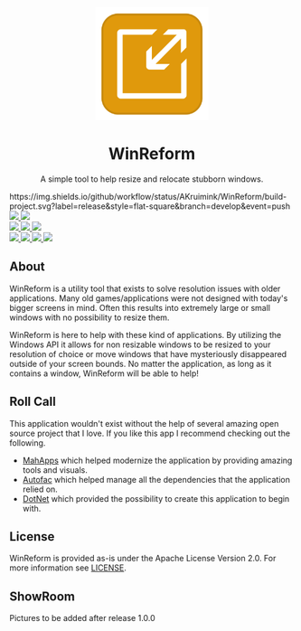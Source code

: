 <!-- Markdown doesnt like aligning stuff -->
<div align="center">
    <a href="https://github.com/AKruimink/WinReform">
        <img alt="WinReform" height="200" width="200" src="https://raw.githubusercontent.com/AKruimink/WinReform/develop/docs/logo.png">
    </a>
    <h1>WinReform</h1>
    <p>
        A simple tool to help resize and relocate stubborn windows.
    </p>
  </a>
</div>
https://img.shields.io/github/workflow/status/AKruimink/WinReform/build-project.svg?label=release&style=flat-square&branch=develop&event=push
<!-- Project Info Badges -->
<a href="https://github.com/nblockchain/AKruimink/WinReform/develop/LICENCE.md">
        <img src="https://img.shields.io/github/license/AKruimink/WinReform.svg?label=license&style=flat-square">
    </a>
    <a href="https://github.com/AKruimink/WinReform/releases/latest">
        <img src="https://img.shields.io/github/release/AKruimink/WinReform.svg?label=release&style=flat-square">
    </a>
    <br>
    <!-- CD/CI Badges-->
    <a href="https://github.com/AKruimink/WinReform/actions?query=workflow%3Abuild-project">
        <img src="https://img.shields.io/github/workflow/status/AKruimink/WinReform/build-project/master?label=master&style=flat-square">
    </a>
    <a href="https://github.com/AKruimink/WinReform/actions?query=workflow%3Abuild-project">
        <img src="https://img.shields.io/github/workflow/status/AKruimink/WinReform/build-project/develop?label=develop&style=flat-square">
    </a>
    <a href="https://github.com/AKruimink/WinReform/actions?query=workflow%3Atest-project">
        <img src="https://img.shields.io/github/workflow/status/AKruimink/WinReform/test-project/develop?label=tests&style=flat-square">
    </a>
    <br>
    <!--Issues and Pull Request Badges -->
    <a href="https://github.com/AKruimink/WinReform/issues">
        <img src="https://img.shields.io/github/issues-raw/AKruimink/WinReform.svg?label=open%20issues&style=flat-square">
    </a>
    <a href="https://github.com/AKruimink/WinReform/issues">
        <img src="https://img.shields.io/github/issues-closed-raw/AKruimink/WinReform.svg?label=closed%20issues&style=flat-square">
    </a>
    <a href="https://github.com/AKruimink/WinReform/pulls">
        <img src="https://img.shields.io/github/issues-pr-raw/AKruimink/WinReform.svg?label=open%20pull%20requests&style=flat-square">
    </a>
    <a href="https://github.com/AKruimink/WinReform/pulls">
        <img src="https://img.shields.io/github/issues-pr-closed-raw/AKruimink/WinReform.svg?label=closed%20pull%20requests&style=flat-square">
    </a>

## About
WinReform is a utility tool that exists to solve resolution issues with older applications.
Many old games/applications were not designed with today's bigger screens in mind. 
Often this results into extremely large or small windows with no possibility to resize them.

WinReform is here to help with these kind of applications. 
By utilizing the Windows API it allows for non resizable windows to be resized to your resolution of choice or move windows that have mysteriously disappeared outside of your screen bounds.
No matter the application, as long as it contains a window, WinReform will be able to help!


## Roll Call
This application wouldn't exist without the help of several amazing open source project that I love. If you like this app I recommend checking out the following.

 - [MahApps](https://github.com/MahApps/MahApps.Metro) which helped modernize the application by providing amazing tools and visuals.
 - [Autofac](https://github.com/autofac/Autofac) which helped manage all the dependencies that the application relied on.
 - [DotNet](https://github.com/dotnet/core) which provided the possibility to create this application to begin with.

## License
WinReform is provided as-is under the Apache License Version 2.0. For more information see [LICENSE](./LICENSE.md).

## ShowRoom
Pictures to be added after release 1.0.0
